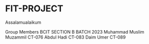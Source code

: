 # FIT-PROJECT
Assalamualaikum

Group Members	BCIT SECTION B BATCH 2023
Muhammad Muslim Muzammil 	CT-076
Abdul Hadi			CT-083
Daim Umer			CT-089
